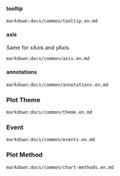 #### tooltip

`markdown:docs/common/tooltip.en.md`

#### axis

Same for xAxis and yAxis.

`markdown:docs/common/axis.en.md`

#### annotations

`markdown:docs/common/annotations.en.md`

### Plot Theme

`markdown:docs/common/theme.en.md`

### Event

`markdown:docs/common/events.en.md`

### Plot Method

`markdown:docs/common/chart-methods.en.md`
